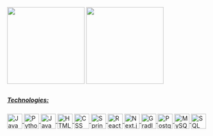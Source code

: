 
<div>
  <a href="https://github.com/caiotayota">
  <img height="180em" align="center" src="https://github-readme-stats.vercel.app/api/top-langs/?username=caiotayota&layout=compact" /></a>
  <a href="https://github.com/caiotayota">
  <img height="180em" align="center" src="https://github-readme-stats.vercel.app/api?username=caiotayota&show_icons=true" />
  
</div>
  
##
##### Technologies:
<div style="display: inline_block">
    <img align="center" alt="Java" height="35" src="https://cdn.jsdelivr.net/gh/devicons/devicon/icons/java/java-original.svg" />
    <img align="center" alt="Python" height="35" src="https://cdn.jsdelivr.net/gh/devicons/devicon/icons/python/python-original.svg" />
    <img align="center" alt="JavaScript" height="35" src="https://cdn.jsdelivr.net/gh/devicons/devicon/icons/javascript/javascript-original.svg" />
    <img align="center" alt="HTML" height="35" src="https://cdn.jsdelivr.net/gh/devicons/devicon/icons/html5/html5-original.svg" />
    <img align="center" alt="CSS" height="35" src="https://cdn.jsdelivr.net/gh/devicons/devicon/icons/css3/css3-original.svg" />
    <img align="center" alt="Spring Boot" height="35" src="https://cdn.jsdelivr.net/gh/devicons/devicon/icons/spring/spring-original.svg" />
    <img align="center" alt="React" height="35" src="https://cdn.jsdelivr.net/gh/devicons/devicon/icons/react/react-original.svg" />
    <img align="center" alt="Next.js" height="35" src="https://cdn.jsdelivr.net/gh/devicons/devicon/icons/nextjs/nextjs-original.svg" />
    <img align="center" alt="Gradle" height="35" src=""https://cdn.jsdelivr.net/gh/devicons/devicon/icons/gradle/gradle-plain.svg" />
    <img align="center" alt="PostgreSQL" height="35" src="https://cdn.jsdelivr.net/gh/devicons/devicon/icons/postgresql/postgresql-original.svg" />
    <img align="center" alt="MySQL" height="35" src="https://cdn.jsdelivr.net/gh/devicons/devicon/icons/mysql/mysql-original.svg" />
    <img align="center" alt="SQL Server" height="35" src="https://cdn.jsdelivr.net/gh/devicons/devicon/icons/microsoftsqlserver/microsoftsqlserver-plain.svg" />
</div>
<div>
  <img alt="" height="40" src"https://badges.pufler.dev/visits/{caiotayota}/{Chat-Room-React}" />
</div>
                                                                                              
<!--
                                                                                              
### Hi there 👋

**caiotayota/caiotayota** is a ✨ _special_ ✨ repository because its `README.md` (this file) appears on your GitHub profile.

Here are some ideas to get you started:

- 🔭 I’m currently working on ...
- 🌱 I’m currently learning ...
- 👯 I’m looking to collaborate on ...
- 🤔 I’m looking for help with ...
- 💬 Ask me about ...
- 📫 How to reach me: ...
- 😄 Pronouns: ...
- ⚡ Fun fact: ...
-->
